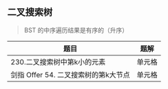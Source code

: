 ## 二叉搜索树
> BST 的中序遍历结果是有序的（升序）

|  题目   | 题解  |
|  ----  | ----  |
| 230.二叉搜索树中第k小的元素  | 单元格 |
| 剑指 Offer 54. 二叉搜索树的第k大节点  | 单元格 |